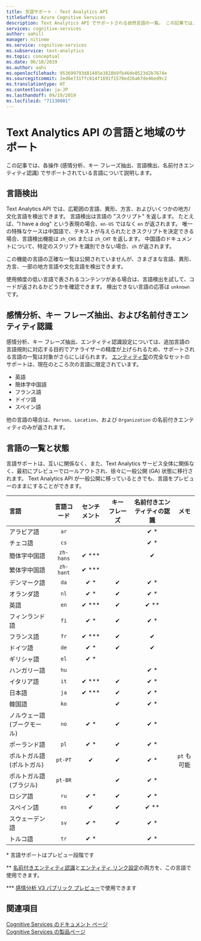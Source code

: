 ```yaml
---
title: 言語サポート - Text Analytics API
titleSuffix: Azure Cognitive Services
description: Text Analytics API でサポートされる自然言語の一覧。 この記事では、各操作 (感情分析、キー フレーズ抽出、言語検出、エンティティ認識) でサポートされている言語について説明します。
services: cognitive-services
author: aahill
manager: nitinme
ms.service: cognitive-services
ms.subservice: text-analytics
ms.topic: conceptual
ms.date: 06/18/2019
ms.author: aahi
ms.openlocfilehash: 953699793d81485e3828b9fb46de8523d2b7674e
ms.sourcegitcommit: 2ed6e731ffc614f1691f1578ed26a67de46ed9c2
ms.translationtype: HT
ms.contentlocale: ja-JP
ms.lasthandoff: 09/19/2019
ms.locfileid: "71130001"
---
```

# <a name="language-and-region-support-for-the-text-analytics-api"></a>Text Analytics API の言語と地域のサポート

この記事では、各操作 (感情分析、キー フレーズ抽出、言語検出、名前付きエンティティ認識) でサポートされている言語について説明します。

## <a name="language-detection"></a>言語検出

Text Analytics API では、広範囲の言語、異形、方言、およびいくつかの地方/文化言語を検出できます。  言語検出は言語の "スクリプト" を返します。 たとえば、"I have a dog" という表現の場合、`en-US` ではなく `en` が返されます。 唯一の特殊なケースは中国語で、テキストが与えられたときスクリプトを決定できる場合、言語検出機能は `zh_CHS` または `zh_CHT` を返します。 中国語のドキュメントについて、特定のスクリプトを識別できない場合、`zh` が返されます。

この機能の言語の正確な一覧は公開されていませんが、さまざまな言語、異形、方言、一部の地方言語や文化言語を検出できます。 

使用頻度の低い言語で表されるコンテンツがある場合は、言語検出を試して、コードが返されるかどうかを確認できます。 検出できない言語の応答は `unknown` です。

## <a name="sentiment-analysis-key-phrase-extraction-and-named-entity-recognition"></a>感情分析、キー フレーズ抽出、および名前付きエンティティ認識

感情分析、キー フレーズ抽出、エンティティ認識設定については、追加言語の言語規則に対応する目的でアナライザーの精度が上げられるため、サポートされる言語の一覧は対象がさらにしぼられます。 [エンティティ型](how-tos/text-analytics-how-to-entity-linking.md#supported-types-for-named-entity-recognition)の完全なセットのサポートは、現在のところ次の言語に限定されています。 
* 英語
* 簡体字中国語
* フランス語
* ドイツ語
* スペイン語

他の言語の場合は、`Person`、`Location`、および `Organization` の名前付きエンティティのみが返されます。

## <a name="language-list-and-status"></a>言語の一覧と状態

言語サポートは、互いに関係なく、また、Text Analytics サービス全体に関係なく、最初にプレビューでロールアウトされ、徐々に一般公開 (GA) 状態に移行されます。 Text Analytics API が一般公開に移っているときでも、言語をプレビューのままにすることができます。

| 言語    | 言語コード | センチメント | キー フレーズ | 名前付きエンティティの認識 |   メモ  |
|:----------- |:-------------:|:---------:|:-----------:|:-----------:|:-----------:
| アラビア語      | `ar`          |           |             | ✔ \*                     | |
| チェコ語       | `cs`          |           |             | ✔ \*                     | |
| 簡体字中国語 | `zh-hans`| ✔ \***     |             | ✔         |    |
| 繁体字中国語 | `zh-hant`| ✔ \***     |             |          |    |
| デンマーク語      | `da`          | ✔ \*     | ✔           | ✔ \*            |     |
| オランダ語       | `nl`          | ✔ \*     | ✔          |  ✔ \*           |     |
| 英語     | `en`          | ✔ \***       | ✔           |  ✔ \*\*     |      |
| フィンランド語     | `fi`          | ✔ \*     | ✔           |  ✔ \*           |     |
| フランス語      | `fr`          | ✔ \***       | ✔           |  ✔            |     |
| ドイツ語      | `de`          | ✔ \*     | ✔           |  ✔           |     |
| ギリシャ語       | `el`          | ✔ \*     |             |            |     |
| ハンガリー語   | `hu`          |           |             |  ✔ \*          |     | 
| イタリア語     | `it`          | ✔ \***     | ✔           |  ✔ \*           |     |
| 日本語    | `ja`          | ✔ \***         | ✔           |  ✔ \*          |     |
| 韓国語      | `ko`          |          | ✔           |  ✔ \*          |     |
| ノルウェー語 (ブークモール) | `no`  | ✔ \*     |  ✔          | ✔ \*            |     |
| ポーランド語      | `pl`          | ✔ \*     |  ✔          |  ✔ \*           |     |
| ポルトガル語 (ポルトガル) | `pt-PT`| ✔        |  ✔          | ✔ \*      |`pt` も可能|
| ポルトガル語 (ブラジル)   | `pt-BR`|          |  ✔   |  ✔ \*       |     |
| ロシア語     | `ru`          | ✔ \*     | ✔           |  ✔ \*           |     |
| スペイン語     | `es`          | ✔        | ✔           |   ✔ \*\*      |     | 
| スウェーデン語     | `sv`          | ✔ \*     | ✔           |   ✔ \*          |     |
| トルコ語     | `tr`          | ✔ \*     |             |   ✔ \*          |  |

\* 言語サポートはプレビュー段階です

\*\* [名前付きエンティティ認識](how-tos/text-analytics-how-to-entity-linking.md#named-entity-recognition-ner)と[エンティティ リンク設定](how-tos/text-analytics-how-to-entity-linking.md#entity-linking)の両方を、この言語で使用できます。  

\*** [感情分析 V3 パブリック プレビュー](https://docs.microsoft.com/en-us/azure/cognitive-services/text-analytics/how-tos/text-analytics-how-to-sentiment-analysis#sentiment-analysis-v3-public-preview)で使用できます

## <a name="see-also"></a>関連項目

[Cognitive Services のドキュメント ページ](https://docs.microsoft.com/azure/cognitive-services/)   
[Cognitive Services の製品ページ](https://azure.microsoft.com/services/cognitive-services/)
